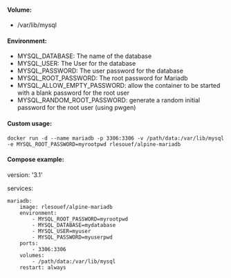 #### Volume:

- /var/lib/mysql

#### Environment:

- MYSQL_DATABASE: The name of the database
- MYSQL_USER: The User for the database
- MYSQL_PASSWORD: The user password for the database
- MYSQL_ROOT_PASSWORD: The root password for Mariadb
- MYSQL_ALLOW_EMPTY_PASSWORD:  allow the container to be started with a blank password for the root user
- MYSQL_RANDOM_ROOT_PASSWORD: generate a random initial password for the root user (using pwgen)

#### Custom usage:

    docker run -d --name mariadb -p 3306:3306 -v /path/data:/var/lib/mysql -e MYSQL_ROOT_PASSWORD=myrootpwd rlesouef/alpine-mariadb

#### Compose example:

version: '3.1'

services:

    mariadb:
        image: rlesouef/alpine-mariadb
        environment:
            - MYSQL_ROOT_PASSWORD=myrootpwd
            - MYSQL_DATABASE=mydatabase
            - MYSQL_USER=myuser
            - MYSQL_PASSWORD=myuserpwd
        ports:
            - 3306:3306
        volumes:
            - /path/data:/var/lib/mysql
        restart: always
